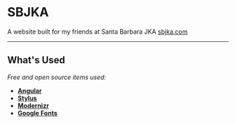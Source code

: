 # SBJKA

A website built for my friends at Santa Barbara JKA [sbjka.com](http://sbjka.com/)

---

## What's Used

_Free and open source items used:_

- **[Angular](https://angularjs.org/)**
- **[Stylus](http://learnboost.github.io/stylus/)**
- **[Modernizr](http://modernizr.com/)**
- **[Google Fonts](https://www.google.com/fonts)**